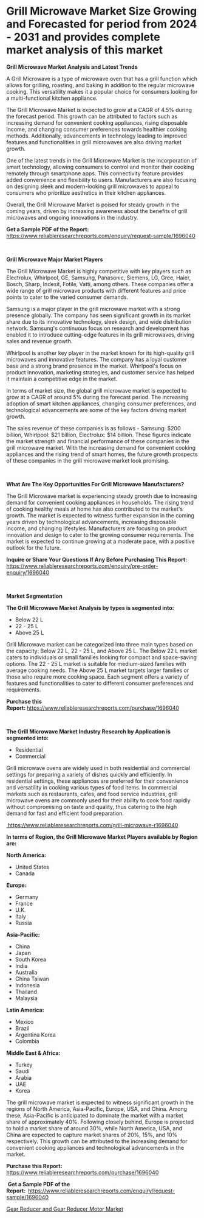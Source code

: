 <p><h1>Grill Microwave Market Size Growing and Forecasted for period from 2024 - 2031 and provides complete market analysis of this market</h1></p><p><strong>Grill Microwave Market Analysis and Latest Trends</strong></p>
<p><p>A Grill Microwave is a type of microwave oven that has a grill function which allows for grilling, roasting, and baking in addition to the regular microwave cooking. This versatility makes it a popular choice for consumers looking for a multi-functional kitchen appliance.</p><p>The Grill Microwave Market is expected to grow at a CAGR of 4.5% during the forecast period. This growth can be attributed to factors such as increasing demand for convenient cooking appliances, rising disposable income, and changing consumer preferences towards healthier cooking methods. Additionally, advancements in technology leading to improved features and functionalities in grill microwaves are also driving market growth.</p><p>One of the latest trends in the Grill Microwave Market is the incorporation of smart technology, allowing consumers to control and monitor their cooking remotely through smartphone apps. This connectivity feature provides added convenience and flexibility to users. Manufacturers are also focusing on designing sleek and modern-looking grill microwaves to appeal to consumers who prioritize aesthetics in their kitchen appliances.</p><p>Overall, the Grill Microwave Market is poised for steady growth in the coming years, driven by increasing awareness about the benefits of grill microwaves and ongoing innovations in the industry.</p></p>
<p><strong>Get a Sample PDF of the Report:&nbsp;</strong> <a href="https://www.reliableresearchreports.com/enquiry/request-sample/1696040">https://www.reliableresearchreports.com/enquiry/request-sample/1696040</a></p>
<p>&nbsp;</p>
<p><strong>Grill Microwave Major Market Players</strong></p>
<p><p>The Grill Microwave Market is highly competitive with key players such as Electrolux, Whirlpool, GE, Samsung, Panasonic, Siemens, LG, Gree, Haier, Bosch, Sharp, Indesit, Fotile, Vatti, among others. These companies offer a wide range of grill microwave products with different features and price points to cater to the varied consumer demands.</p><p>Samsung is a major player in the grill microwave market with a strong presence globally. The company has seen significant growth in its market share due to its innovative technology, sleek design, and wide distribution network. Samsung's continuous focus on research and development has enabled it to introduce cutting-edge features in its grill microwaves, driving sales and revenue growth.</p><p>Whirlpool is another key player in the market known for its high-quality grill microwaves and innovative features. The company has a loyal customer base and a strong brand presence in the market. Whirlpool's focus on product innovation, marketing strategies, and customer service has helped it maintain a competitive edge in the market.</p><p>In terms of market size, the global grill microwave market is expected to grow at a CAGR of around 5% during the forecast period. The increasing adoption of smart kitchen appliances, changing consumer preferences, and technological advancements are some of the key factors driving market growth.</p><p>The sales revenue of these companies is as follows - Samsung: $200 billion, Whirlpool: $21 billion, Electrolux: $14 billion. These figures indicate the market strength and financial performance of these companies in the grill microwave market. With the increasing demand for convenient cooking appliances and the rising trend of smart homes, the future growth prospects of these companies in the grill microwave market look promising.</p></p>
<p>&nbsp;</p>
<p><strong>What Are The Key Opportunities For Grill Microwave Manufacturers?</strong></p>
<p><p>The Grill Microwave market is experiencing steady growth due to increasing demand for convenient cooking appliances in households. The rising trend of cooking healthy meals at home has also contributed to the market's growth. The market is expected to witness further expansion in the coming years driven by technological advancements, increasing disposable income, and changing lifestyles. Manufacturers are focusing on product innovation and design to cater to the growing consumer requirements. The market is expected to continue growing at a moderate pace, with a positive outlook for the future.</p></p>
<p><strong>Inquire or Share Your Questions If Any Before Purchasing This Report:</strong> <a href="https://www.reliableresearchreports.com/enquiry/pre-order-enquiry/1696040">https://www.reliableresearchreports.com/enquiry/pre-order-enquiry/1696040</a></p>
<p>&nbsp;</p>
<p><strong>Market Segmentation</strong></p>
<p><strong>The Grill Microwave Market Analysis by types is segmented into:</strong></p>
<p><ul><li>Below 22 L</li><li>22 - 25 L</li><li>Above 25 L</li></ul></p>
<p><p>Grill Microwave market can be categorized into three main types based on the capacity: Below 22 L, 22 - 25 L, and Above 25 L. The Below 22 L market caters to individuals or small families looking for compact and space-saving options. The 22 - 25 L market is suitable for medium-sized families with average cooking needs. The Above 25 L market targets larger families or those who require more cooking space. Each segment offers a variety of features and functionalities to cater to different consumer preferences and requirements.</p></p>
<p><strong>Purchase this Report:&nbsp;</strong><a href="https://www.reliableresearchreports.com/purchase/1696040">https://www.reliableresearchreports.com/purchase/1696040</a></p>
<p>&nbsp;</p>
<p><strong>The Grill Microwave Market Industry Research by Application is segmented into:</strong></p>
<p><ul><li>Residential</li><li>Commercial</li></ul></p>
<p><p>Grill microwave ovens are widely used in both residential and commercial settings for preparing a variety of dishes quickly and efficiently. In residential settings, these appliances are preferred for their convenience and versatility in cooking various types of food items. In commercial markets such as restaurants, cafes, and food service industries, grill microwave ovens are commonly used for their ability to cook food rapidly without compromising on taste and quality, thus catering to the high demand for fast and efficient food preparation.</p></p>
<p><a href="https://www.reliableresearchreports.com/grill-microwave-r1696040">&nbsp;https://www.reliableresearchreports.com/grill-microwave-r1696040</a></p>
<p><strong>In terms of Region, the Grill Microwave Market Players available by Region are:</strong></p>
<p>
    <p> <strong> North America: </strong>
        <ul>
            <li>United States</li>
            <li>Canada</li>
        </ul>
        </p> 
    <p> <strong> Europe: </strong>
        <ul>
            <li>Germany</li>
            <li>France</li>
            <li>U.K.</li>
            <li>Italy</li>
            <li>Russia</li>
        </ul>
        </p> 
    <p> <strong> Asia-Pacific: </strong>
        <ul>
            <li>China</li>
            <li>Japan</li>
            <li>South Korea</li>
            <li>India</li>
            <li>Australia</li>
            <li>China Taiwan</li>
            <li>Indonesia</li>
            <li>Thailand</li>
            <li>Malaysia</li>
        </ul>
        </p> 
    <p> <strong> Latin America: </strong>
        <ul>
            <li>Mexico</li>
            <li>Brazil</li>
            <li>Argentina Korea</li>
            <li>Colombia</li>
        </ul>
        </p> 
    <p> <strong> Middle East & Africa: </strong>
        <ul>
            <li>Turkey</li>
            <li>Saudi</li>
            <li>Arabia</li>
            <li>UAE</li>
            <li>Korea</li>
        </ul>
    </p>
    </p>
<p><p>The grill microwave market is expected to witness significant growth in the regions of North America, Asia-Pacific, Europe, USA, and China. Among these, Asia-Pacific is anticipated to dominate the market with a market share of approximately 40%. Following closely behind, Europe is projected to hold a market share of around 30%, while North America, USA, and China are expected to capture market shares of 20%, 15%, and 10% respectively. This growth can be attributed to the increasing demand for convenient cooking appliances and technological advancements in the market.</p></p>
<p><strong>Purchase this Report: </strong><a href="https://www.reliableresearchreports.com/purchase/1696040">https://www.reliableresearchreports.com/purchase/1696040</a></p>
<p>&nbsp;<strong>Get a Sample PDF of the Report:&nbsp;&nbsp;</strong><a href="https://www.reliableresearchreports.com/enquiry/request-sample/1696040">https://www.reliableresearchreports.com/enquiry/request-sample/1696040</a></p>
<p><strong></strong></p>
<p><p><a href="https://view.publitas.com/reportprime-1/gear-reducer-and-gear-reducer-motor-market-size-share-analysis-growth-trends-forecasts-2024-2031/">Gear Reducer and Gear Reducer Motor Market</a></p></p>